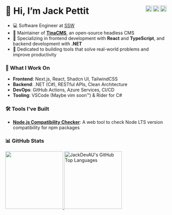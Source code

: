 # 👋 Hi, I’m Jack Pettit [<img src="https://img.shields.io/twitter/url?label=%40SSWJackPettit&style=social&url=https%3A%2F%2Ftwitter.com%2FSSWJackPettit" height="20" align="right">](https://twitter.com/SSWJackPettit) [<img src="https://img.shields.io/badge/LinkedIn-%230A66C2.svg?style=flat-square&logo=linkedin&logoColor=white" height="20" align="right">](https://www.linkedin.com/in/jack-pettit-52a916176/) [<img src="https://img.shields.io/badge/Portfolio-%23333333.svg?style=flat-square&logo=vercel&logoColor=white" height="20" align="right">](https://pettit.info)

- 💻 Software Engineer at [SSW](https://www.ssw.com.au/people/jack-pettit)
- 🦙 Maintainer of [**TinaCMS**](https://github.com/tinacms/tinacms), an open-source headless CMS 
- 🌟 Specializing in frontend development with **React** and **TypeScript**, and backend development with **.NET**
- 🚀 Dedicated to building tools that solve real-world problems and improve productivity



### 🔧 What I Work On
- **Frontend**: Next.js, React, Shadcn UI, TailwindCSS
- **Backend**: .NET (C#), RESTful APIs, Clean Architecture
- **DevOps**: GitHub Actions, Azure Services, CI/CD
- **Tooling**: VSCode (Maybe vim soon™) & Rider for C#


### 🛠 Tools I've Built
- [**Node.js Compatibility Checker**](https://npm-nodecheck.vercel.app/): A web tool to check Node LTS version compatibility for npm packages


### 📊 GitHub Stats
<a href="https://github.com/JackDevAU">
  <img height="180em" src="https://github-readme-stats.vercel.app/api?username=JackDevAU&show_icons=true&theme=github_dark&count_private=true" />
  <img height="180em" src="https://github-readme-stats.vercel.app/api/top-langs/?username=JackDevAU&theme=github_dark&layout=compact" 
    alt="JackDevAU's GitHub Top Languages" />
</a>

